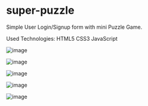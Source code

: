 # super-puzzle
Simple User Login/Signup form with mini Puzzle Game.

Used Technologies:
HTML5
CSS3
JavaScript

![image](https://user-images.githubusercontent.com/121028656/208592245-4adbb33a-6d0d-43c7-ae95-72b59d918920.png)

![image](https://user-images.githubusercontent.com/121028656/208592359-2e081279-017b-4e05-a59e-65cdd1159b25.png)

![image](https://user-images.githubusercontent.com/121028656/208592444-5cfe5d22-fef4-4fe5-b781-6fb682ae1803.png)

![image](https://user-images.githubusercontent.com/121028656/208592477-885afee2-7535-4941-b71b-1ef41306dc12.png)

![image](https://user-images.githubusercontent.com/121028656/208592543-030dd3a4-53ca-44ed-92be-d5c85608daae.png)
